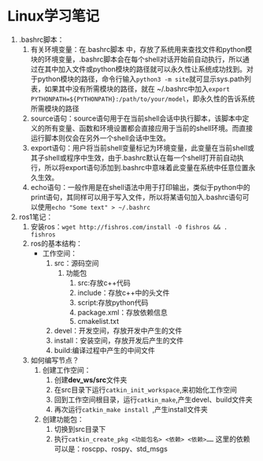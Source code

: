 # Linux学习笔记

1. .bashrc脚本：
   1. 有关环境变量：在.bashrc脚本 中，存放了系统用来查找文件和python模块的环境变量，.bashrc脚本会在每个shell对话开始前自动执行，所以通过在其中加入文件或python模块的路径就可以永久性让系统成功找到。对于python模块的路径，命令行输入`python3 -m site`就可显示sys.path列表，如果其中没有所需模块的路径，就在 ~/.bashrc中加入`export PYTHONPATH=${PYTHONPATH}:/path/to/your/model`，即永久性的告诉系统所需模块的路径
   2. source语句：source语句用于在当前shell会话中执行脚本，该脚本中定义的所有变量、函数和环境设置都会直接应用于当前的shell环境。而直接运行脚本则仅会在另外一个shell会话中生效。
   3. export语句：用户将当前shell变量标记为环境变量，此变量在当前shell或其子shell或程序中生效，由于.bashrc默认在每一个shell打开前自动执行，所以将export语句添加到.bashrc中意味着此变量在系统中任意位置永久生效。
   4. echo语句：一般作用是在shell语法中用于打印输出，类似于python中的print语句，其同样可以用于写入文件，所以将某语句加入.bashrc语句可以使用`echo "Some text" > ~/.bashrc`
2. ros1笔记：
   1. 安装ros：`wget http://fishros.com/install -O fishros && . fishros`
   2. ros的基本结构：
      - 工作空间： 
         1. src：源码空间
            1. 功能包
               1. src:存放c++代码
               2. include：存放c++中的头文件
               3. script:存放python代码
               4. package.xml：存放依赖信息
               5. cmakelist.txt
         2. devel：开发空间，存放开发中产生的文件
         3. install：安装空间，存放开发后产生的文件
         4. build:编译过程中产生的中间文件
   3. 如何编写节点？
      1. 创建工作空间：
         1. 创建**dev_ws/src**文件夹
         2. 在src目录下运行`catkin_init_workspace`,来初始化工作空间
         3. 回到工作空间根目录，运行`catkin_make`,产生devel、build文件夹
         4. 再次运行`catkin_make install `,产生install文件夹
      2. 创建功能包：
         1. 切换到src目录下
         2. 执行`catkin_create_pkg <功能包名> <依赖> <依赖>……` 这里的依赖可以是：roscpp、rospy、std_msgs